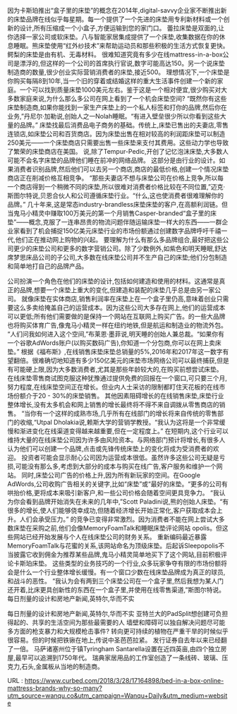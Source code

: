 因为卡斯珀推出“盒子里的床垫”的概念在2014年,digital-savvy企业家不断推出新的床垫品牌在线似乎每星期。每一个提供了一个先进的床垫用专利新材料或一个创新的设计,所有压缩成一个小盒子,方便运输到您的家门口。 
 蕾拉床垫是双面的,让你选择一家公司或软床垫。八与智能家居集成提供了一个床垫,收集数据在你的休息睡眠。熊床垫使用“红外纱技术”来帮助运动员和那些积极的生活方式恢复更快。鳄梨的床垫是由有机、无毒材料。 
 很难知道究竟有多少在线mattress-in-a-box公司是漂浮的,但这样的一个公司的首席执行官说,数字可能高达150。另一个说床垫制造商的数量,很少创业实际营销消费者的床垫,接近500。 
 理想情况下,一个床垫是你购买每隔8到10年,当一个旧的穿着或结婚这样的重大生活事件创建一个新的家庭。一个可以找到质量床垫1000美元左右。鉴于这是一个相对便宜,很少购买对大多数家庭来说,为什么那么多公司在网上看到了一个机会床垫空间? 
 “既然你有这些床垫制造商,如果你能找到一家生产床垫上的一个私人标签和打你的品牌,然后你在业务,”丹尼尔·加勒说,创始人之一Nolah睡眠。“有进入壁垒很少所以你看到这些大量的品牌。” 
 床垫找最后消费品电子商务的基础。传统上,床垫已售出的夫妻店,零售连锁店,如床垫公司和百货商店。因为床垫出售在相对较高的利润距床垫可以制造250美元——一个床垫商店只需要出售一些床垫来支付其费用。这些动力学也导致了繁荣的床垫商店在美国。 
 说,除了Tempur-Pedic,开创了记忆泡沫床垫,大多数人可能不会名字床垫的品牌他们睡在前冲的网络品牌。 
 这部分是由行业的设计。如果消费者识别品牌,然后他们可以去另一个商店,商店的最低价格,创建一个情况床垫商店正在削减价格互相竞争。 
 “那些夫妻店不想与床垫公司在价格上竞争,所以每一个商店得到一个稍微不同的床垫,所以很难对消费者价格比较在不同位置,”迈克·斯图尔特说,贝恩合伙人和公司遵循床垫行业。“什么,这也使消费者很难理解你的品牌。” 
 几十年来,这是常态industry-brandless床垫床垫的客户,在高额利润链。但当鬼马小精灵中赚取100万美元的第一个月销售Casper-branded“盒子里的床垫”——概念,克服了一连串昂贵的物流问题伴随运输床垫一样大的东西——一群企业家看到了机会捕捉150亿美元床垫行业的市场份额通过创建数字品牌呼吁千禧一代,他们正在推动网上购物的兴起。 
 要理解为什么有那么多品牌组合,最好把这些公司更少的床垫公司和更多的数字营销公司。除了少数例外,如紫色和明天睡眠,舒达席梦思床品公司的子公司,大多数在线床垫公司并不生产自己的床垫;他们分包制造和简单地打自己的品牌产品。 
  
 公司扮演一个角色在他们的床垫的设计,包括如何建造和使用的材料。这通常是真正的品牌,想要一个床垫上重大的变化,但建造和装配的床垫几乎总是由另一家公司。 
 就像床垫在实体商店,销售利润率在床垫上在一个盒子里仍高,意味着创业只需要这么多卖给掩盖自己的运营成本。因为这些公司大多存在网上,他们的运营成本可以更低;所有他们需要做的是保持一个网站在互联网上购买广告。的一些大品牌也将购买体育广告,像鬼马小精灵一样在纽约地铁,但是航运和制造业的物流外包。 
 “人们问我如何进入这个空间,”布莱恩·墨菲说,明天睡的创始人兼总裁。“如果你有一个谷歌AdWords账户(以购买数码广告),你知道一个分包商,你可以在网上卖床垫。” 
 根据《福布斯》,在线销售床垫床垫总销量的5%,2016年和2017年这一数字有望翻倍。很难确切地知道有多少150亿美元的床垫市场网络公司可以最终捕获,但是有可能硬上限,因为大多数消费者,尤其是那些年龄较大的,在购买前想尝试床垫。 
 在线床垫零售商试图克服这种犹豫通过提供免费的回报在一个窗口,可只要三个月,努力程度,在线床垫空间正在增长。但业内人士采访的限制都盯住天花板的在线市场份额介于20 - 30%的床垫销售。 
 其他因素阻碍增长的在线销售床垫,床垫行业整体增长,没有太多机会和网上销售的增长最终将不得不来自调拨从零售商店的销售。 
 “当你有一个这样的成熟市场,几乎所有在线部门的增长将来自传统的零售部门的收缩,“Utpal Dholakia说,赖斯大学的营销学教授。“我认为这将是一个非常缓慢和渐进变化在线渠道变得越来越重要,但在一定程度上。” 
 在短期内,这个行业可以维持大量的在线床垫公司因为许多由风险资本。与网络部门预计将增长,有很多人认为他们可以创建一个品牌,点击或先锋传统床垫上的变化将成为受消费者的欢迎。 
 投资者可能会显示耐心公司因为运营成本很低。虽然许多这些公司无疑是亏损,可能没有那么多,考虑到大部分的成本与购买在线广告,客户服务和维护一个网站。 
 同时,床垫公司广告的价格上升,因为所有新玩家的空间。在Google AdWords,公司收购广告相关的关键字,比如“床垫”或“最好的床垫。“更多的公司有哄抬价格,更将成本来吸引新客户,和一些公司价格会随着空间更具竞争力。 
 “我认为你会看到品牌开始消失在未来的几年中,”Scott Paladini说,熊的创始人床垫。“有很多的增长,使人们能够侥幸成功,但随着经济增长开始正常化,客户获取成本会上升。人们会承受压力。” 
 的竞争已变得非常激烈。因为消费者不能在网上尝试大多数床垫在采购之前,他们会像MemoryFoamTalk和睡眠床垫评论网站 
 opolis。但这些网站已经开始发展与个人在线床垫公司的财务关系。 
 重新编码最近暴露MemoryFoamTalk与花蜜的关系,该网站命名为顶级床垫。后起诉Sleepopolis不当披露它收到佣金为推荐某些品牌,鬼马小精灵简单地买下了这个网站,目前积极评论卡斯珀床垫。 
 这些类型的业务技巧的一个行业,众多玩家争夺有限的市场份额将会是什么一个行业整体增长缓慢。有一个窗口少数在线床垫品牌成为真正的球员,和战斗的恶性。 
 “我认为会有两到三个床垫公司在一个盒子里,然后我想为某人门还开着,比床更具创新性的东西在一个盒子里,并使用在线零售渠道,”斯图尔特说。 
 每日剂量的设计和房地产新闻,英特尔,华而不实 
  
  
 每日剂量的设计和房地产新闻,英特尔,华而不实 
 亚特兰大的PadSplit想创建可负担得起的、共享的生活空间为那些最需要的人 
 墙壁和障碍可以独自解决问题尽可能多方面的枪支暴力和大规模枪击事件? 
 转向更可持续的植物在严重干旱的时候似乎很容易。但的时候把铁锹在地上,传说中圣芭芭拉紧。 
 发行证券自去年以来已经翻了一倍。 
 马萨诸塞州位于镇Tyringham Santarella设置在近四英亩,由四个独立房屋,最早可以追溯到1750年代。 
 瑞典家居用品的工作室创造了一条线砖、玻璃、压克力,石头,金属板从当地的制造商。 
  
   
  URL : https://www.curbed.com/2018/3/28/17164898/bed-in-a-box-online-mattress-brands-why-so-many?utm_source=wanqu.co&utm_campaign=Wanqu+Daily&utm_medium=website